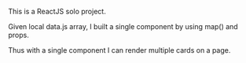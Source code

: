 This is a ReactJS solo project.

Given local data.js array, I built a single component by using map() and props.

Thus with a single component I can render multiple cards on a page.
